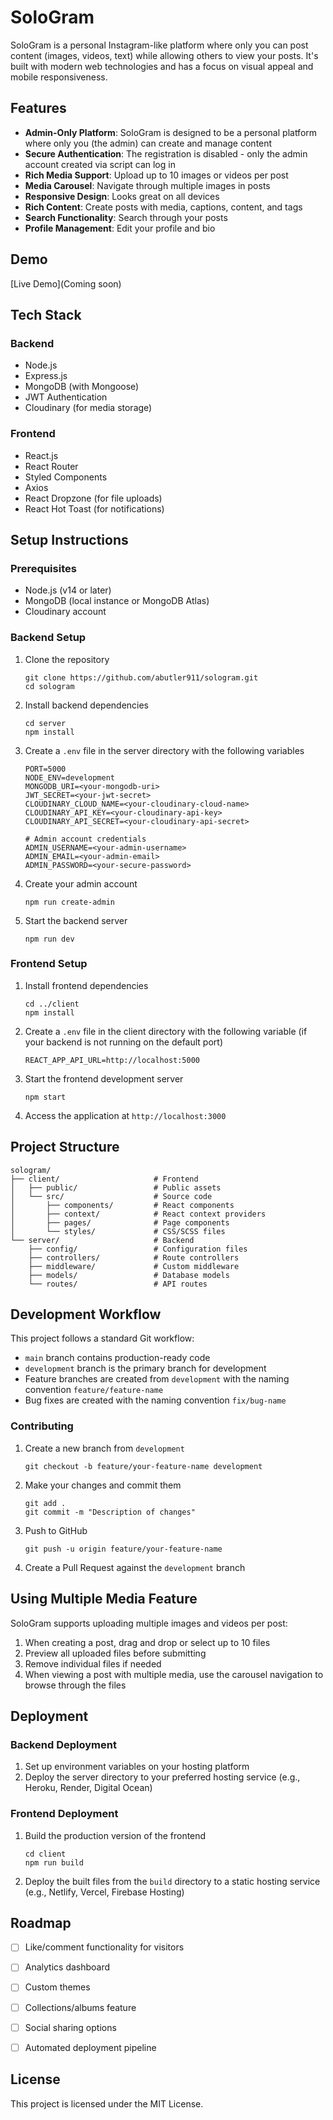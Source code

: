 # SoloGram

SoloGram is a personal Instagram-like platform where only you can post content (images, videos, text) while allowing others to view your posts. It's built with modern web technologies and has a focus on visual appeal and mobile responsiveness.

## Features

- **Admin-Only Platform**: SoloGram is designed to be a personal platform where only you (the admin) can create and manage content
- **Secure Authentication**: The registration is disabled - only the admin account created via script can log in
- **Rich Media Support**: Upload up to 10 images or videos per post
- **Media Carousel**: Navigate through multiple images in posts
- **Responsive Design**: Looks great on all devices
- **Rich Content**: Create posts with media, captions, content, and tags
- **Search Functionality**: Search through your posts
- **Profile Management**: Edit your profile and bio

## Demo

[Live Demo](Coming soon)

## Tech Stack

### Backend
- Node.js
- Express.js
- MongoDB (with Mongoose)
- JWT Authentication
- Cloudinary (for media storage)

### Frontend
- React.js
- React Router
- Styled Components
- Axios
- React Dropzone (for file uploads)
- React Hot Toast (for notifications)

## Setup Instructions

### Prerequisites
- Node.js (v14 or later)
- MongoDB (local instance or MongoDB Atlas)
- Cloudinary account

### Backend Setup

1. Clone the repository
   ```
   git clone https://github.com/abutler911/sologram.git
   cd sologram
   ```

2. Install backend dependencies
   ```
   cd server
   npm install
   ```

3. Create a `.env` file in the server directory with the following variables
   ```
   PORT=5000
   NODE_ENV=development
   MONGODB_URI=<your-mongodb-uri>
   JWT_SECRET=<your-jwt-secret>
   CLOUDINARY_CLOUD_NAME=<your-cloudinary-cloud-name>
   CLOUDINARY_API_KEY=<your-cloudinary-api-key>
   CLOUDINARY_API_SECRET=<your-cloudinary-api-secret>
   
   # Admin account credentials
   ADMIN_USERNAME=<your-admin-username>
   ADMIN_EMAIL=<your-admin-email>
   ADMIN_PASSWORD=<your-secure-password>
   ```

4. Create your admin account
   ```
   npm run create-admin
   ```

5. Start the backend server
   ```
   npm run dev
   ```

### Frontend Setup

1. Install frontend dependencies
   ```
   cd ../client
   npm install
   ```

2. Create a `.env` file in the client directory with the following variable (if your backend is not running on the default port)
   ```
   REACT_APP_API_URL=http://localhost:5000
   ```

3. Start the frontend development server
   ```
   npm start
   ```

4. Access the application at `http://localhost:3000`

## Project Structure

```
sologram/
├── client/                     # Frontend
│   ├── public/                 # Public assets
│   └── src/                    # Source code
│       ├── components/         # React components
│       ├── context/            # React context providers
│       ├── pages/              # Page components
│       └── styles/             # CSS/SCSS files
└── server/                     # Backend
    ├── config/                 # Configuration files
    ├── controllers/            # Route controllers
    ├── middleware/             # Custom middleware
    ├── models/                 # Database models
    └── routes/                 # API routes
```

## Development Workflow

This project follows a standard Git workflow:

- `main` branch contains production-ready code
- `development` branch is the primary branch for development
- Feature branches are created from `development` with the naming convention `feature/feature-name`
- Bug fixes are created with the naming convention `fix/bug-name`

### Contributing

1. Create a new branch from `development`
   ```
   git checkout -b feature/your-feature-name development
   ```

2. Make your changes and commit them
   ```
   git add .
   git commit -m "Description of changes"
   ```

3. Push to GitHub
   ```
   git push -u origin feature/your-feature-name
   ```

4. Create a Pull Request against the `development` branch

## Using Multiple Media Feature

SoloGram supports uploading multiple images and videos per post:

1. When creating a post, drag and drop or select up to 10 files
2. Preview all uploaded files before submitting
3. Remove individual files if needed
4. When viewing a post with multiple media, use the carousel navigation to browse through the files

## Deployment

### Backend Deployment
1. Set up environment variables on your hosting platform
2. Deploy the server directory to your preferred hosting service (e.g., Heroku, Render, Digital Ocean)

### Frontend Deployment
1. Build the production version of the frontend
   ```
   cd client
   npm run build
   ```
2. Deploy the built files from the `build` directory to a static hosting service (e.g., Netlify, Vercel, Firebase Hosting)

## Roadmap

- [ ] Like/comment functionality for visitors
- [ ] Analytics dashboard
- [ ] Custom themes
- [ ] Collections/albums feature
- [ ] Social sharing options
- [ ] Automated deployment pipeline


## License

This project is licensed under the MIT License.